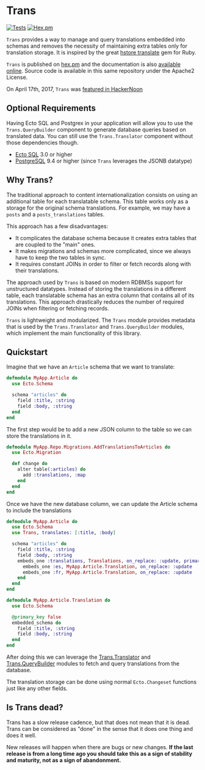 # Trans

[![Tests](https://github.com/crbelaus/trans/actions/workflows/ci.yml/badge.svg)](https://github.com/crbelaus/trans/actions/workflows/ci.yml/badge.svg)
[![Hex.pm](https://img.shields.io/hexpm/dt/trans.svg?maxAge=2592000&style=flat-square)](https://hex.pm/packages/trans)

`Trans` provides a way to manage and query translations embedded into schemas
and removes the necessity of maintaining extra tables only for translation storage.
It is inspired by the great [hstore translate](https://rubygems.org/gems/hstore_translate)
gem for Ruby.

`Trans` is published on [hex.pm](https://hex.pm/packages/trans) and the documentation
is also [available online](https://hexdocs.pm/trans/). Source code is available in this same
repository under the Apache2 License.

On April 17th, 2017, `Trans` was [featured in HackerNoon](https://hackernoon.com/introducing-trans2-407610887068)


## Optional Requirements

Having Ecto SQL and Postgrex in your application will allow you to use the `Trans.QueryBuilder`
component to generate database queries based on translated data.  You can still
use the `Trans.Translator` component without those dependencies though.

- [Ecto SQL](https://hex.pm/packages/ecto_sql) 3.0 or higher
- [PostgreSQL](https://hex.pm/packages/postgrex) 9.4 or higher (since `Trans` leverages the JSONB datatype)


## Why Trans?

The traditional approach to content internationalization consists on using an
additional table for each translatable schema. This table works only as a storage
for the original schema translations. For example, we may have a `posts` and
a `posts_translations` tables.

This approach has a few disadvantages:

- It complicates the database schema because it creates extra tables that are
  coupled to the "main" ones.
- It makes migrations and schemas more complicated, since we always have to keep
  the two tables in sync.
- It requires constant JOINs in order to filter or fetch records along with their
  translations.

The approach used by `Trans` is based on modern RDBMSs support for unstructured
datatypes.  Instead of storing the translations in a different table, each
translatable schema has an extra column that contains all of its translations.
This approach drastically reduces the number of required JOINs when filtering or
fetching records.

`Trans` is lightweight and modularized. The `Trans` module provides metadata
that is used by the `Trans.Translator` and `Trans.QueryBuilder` modules, which
implement the main functionality of this library.


## Quickstart

Imagine that we have an `Article` schema that we want to translate:

```elixir
defmodule MyApp.Article do
  use Ecto.Schema

  schema "articles" do
    field :title, :string
    field :body, :string
  end
end
```

The first step would be to add a new JSON column to the table so we can store the translations in it.

```elixir
defmodule MyApp.Repo.Migrations.AddTranslationsToArticles do
  use Ecto.Migration

  def change do
    alter table(:articles) do
      add :translations, :map
    end
  end
end
```

Once we have the new database column, we can update the Article schema to include the translations

```elixir
defmodule MyApp.Article do
  use Ecto.Schema
  use Trans, translates: [:title, :body]

  schema "articles" do
    field :title, :string
    field :body, :string
    embeds_one :translations, Translations, on_replace: :update, primary_key: false do
      embeds_one :es, MyApp.Article.Translation, on_replace: :update
      embeds_one :fr, MyApp.Article.Translation, on_replace: :update
    end
  end
end

defmodule MyApp.Article.Translation do
  use Ecto.Schema

  @primary_key false
  embedded_schema do
    field :title, :string
    field :body, :string
  end
end
```

After doing this we can leverage the [Trans.Translator](https://hexdocs.pm/trans/Trans.Translator.html) and [Trans.QueryBuilder](https://hexdocs.pm/trans/Trans.QueryBuilder.html) modules to fetch and query translations from the database.

The translation storage can be done using normal `Ecto.Changeset` functions just like any other fields.


## Is Trans dead?

Trans has a slow release cadence, but that does not mean that it is dead. Trans can be considered as "done" in the sense that it does one thing and does it well.

New releases will happen when there are bugs or new changes. **If the last release is from a long time ago you should take this as a sign of stability and maturity, not as a sign of abandonment.**

